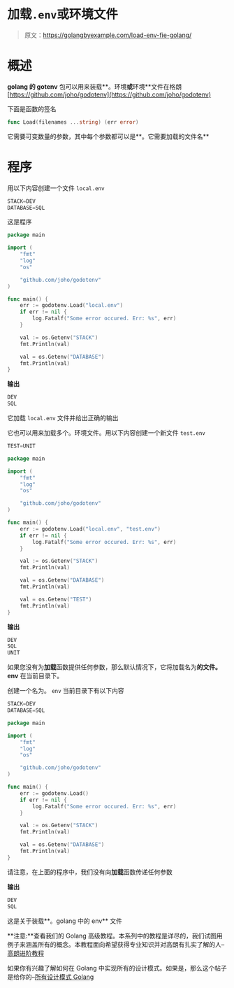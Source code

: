 # 加载`.env`或环境文件

> 原文：<https://golangbyexample.com/load-env-fie-golang/>

# **概述**

**golang 的 gotenv** 包可以用来装载**。环境**或**环境**文件在格朗
[https://github.com/joho/godotenv](https://github.com/joho/godotenv)

下面是函数的签名

```go
func Load(filenames ...string) (err error) 
```

它需要可变数量的参数，其中每个参数都可以是**。它需要加载的文件名**

# **程序**

用以下内容创建一个文件 `local.env`

```go
STACK=DEV
DATABASE=SQL
```

这是程序

```go
package main

import (
	"fmt"
	"log"
	"os"

	"github.com/joho/godotenv"
)

func main() {
	err := godotenv.Load("local.env")
	if err != nil {
		log.Fatalf("Some error occured. Err: %s", err)
	}

	val := os.Getenv("STACK")
	fmt.Println(val)

	val = os.Getenv("DATABASE")
	fmt.Println(val)
}
```

**输出**

```go
DEV
SQL
```

它加载 `local.env` 文件并给出正确的输出

它也可以用来加载多个。环境文件。用以下内容创建一个新文件 `test.env`

```go
TEST=UNIT
```

```go
package main

import (
	"fmt"
	"log"
	"os"

	"github.com/joho/godotenv"
)

func main() {
	err := godotenv.Load("local.env", "test.env")
	if err != nil {
		log.Fatalf("Some error occured. Err: %s", err)
	}

	val := os.Getenv("STACK")
	fmt.Println(val)

	val = os.Getenv("DATABASE")
	fmt.Println(val)

	val = os.Getenv("TEST")
	fmt.Println(val)
}
```

**输出**

```go
DEV
SQL
UNIT
```

如果您没有为**加载**函数提供任何参数，那么默认情况下，它将加载名为**的文件。env** 在当前目录下。

创建一个名为。 `env` 当前目录下有以下内容

```go
STACK=DEV
DATABASE=SQL
```

```go
package main

import (
	"fmt"
	"log"
	"os"

	"github.com/joho/godotenv"
)

func main() {
	err := godotenv.Load()
	if err != nil {
		log.Fatalf("Some error occured. Err: %s", err)
	}

	val := os.Getenv("STACK")
	fmt.Println(val)

	val = os.Getenv("DATABASE")
	fmt.Println(val)
}
```

请注意，在上面的程序中，我们没有向**加载**函数传递任何参数

**输出**

```go
DEV
SQL
```

这是关于装载**。golang 中的 env** 文件

**注意:**查看我们的 Golang 高级教程。本系列中的教程是详尽的，我们试图用例子来涵盖所有的概念。本教程面向希望获得专业知识并对高朗有扎实了解的人–[高朗进阶教程](https://golangbyexample.com/golang-comprehensive-tutorial/)

如果你有兴趣了解如何在 Golang 中实现所有的设计模式。如果是，那么这个帖子是给你的–[所有设计模式 Golang](https://golangbyexample.com/all-design-patterns-golang/)